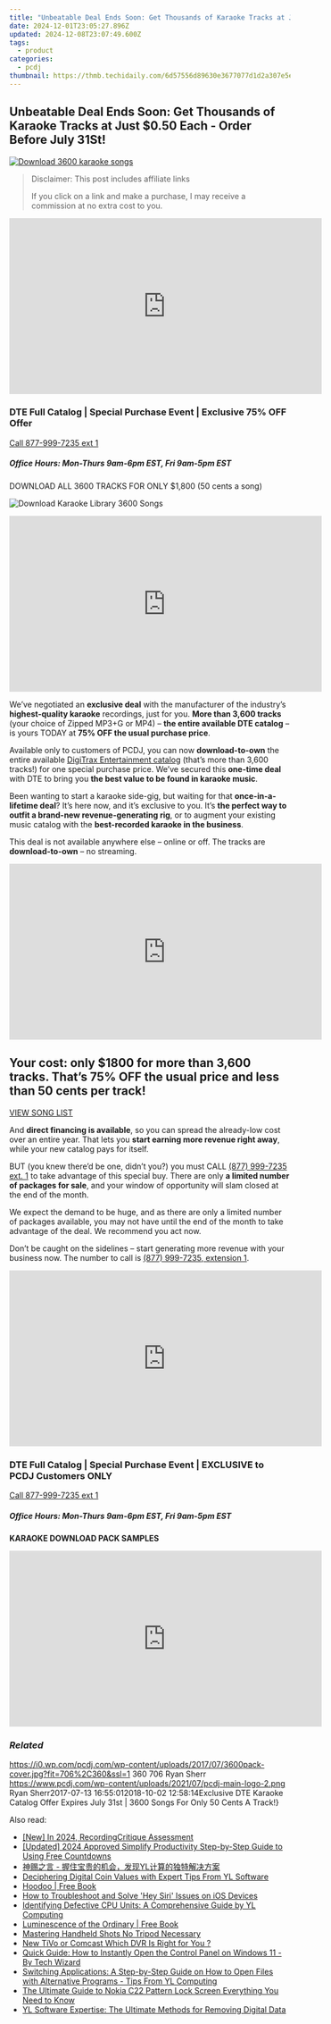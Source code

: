 ```yaml
---
title: "Unbeatable Deal Ends Soon: Get Thousands of Karaoke Tracks at Just $0.50 Each - Order Before July 31St!"
date: 2024-12-01T23:05:27.896Z
updated: 2024-12-08T23:07:49.600Z
tags:
  - product
categories:
  - pcdj
thumbnail: https://thmb.techidaily.com/6d57556d89630e3677077d1d2a307e5e9447f310d40be7b34c828b0e5337b92a.jpeg
---
```


## Unbeatable Deal Ends Soon: Get Thousands of Karaoke Tracks at Just $0.50 Each - Order Before July 31St!

[![Download 3600 karaoke songs](https://i0.wp.com/pcdj.com/wp-content/uploads/2017/07/3600pack-cover.jpg?resize=706%2C321&ssl=1)](https://i0.wp.com/pcdj.com/wp-content/uploads/2017/07/3600pack-cover.jpg?fit=706%2C360&ssl=1 "Download 3600 karaoke songs")

>  Disclaimer: This post includes affiliate links
>
>  If you click on a link and make a purchase, I may receive a commission at no extra cost to you.
>

<!-- affiliate ads begin -->
<iframe width="560" height="315" src="https://www.youtube.com/embed/Wy0uYNNdMDM?si=5ir7EHlr0CkpcYOT" title="YouTube video player" frameborder="0" allow="accelerometer; autoplay; clipboard-write; encrypted-media; gyroscope; picture-in-picture; web-share" referrerpolicy="strict-origin-when-cross-origin" allowfullscreen></iframe>
<!-- affiliate ads end -->

### DTE Full Catalog | Special Purchase Event | Exclusive 75% OFF Offer
[Call 877-999-7235 ext 1](https://tools.techidaily.com/pcdj/products/)

##### Office Hours: Mon-Thurs 9am-6pm EST, Fri 9am-5pm EST

DOWNLOAD ALL 3600 TRACKS FOR ONLY $1,800 (50 cents a song)

![Download Karaoke Library 3600 Songs](https://i2.wp.com/pcdj.com/wp-content/uploads/2017/07/karaokedownloadpack-coverartnew.png?fit=410%2C511&ssl=1 "Download Karaoke Library 3600 Songs")

<!-- affiliate ads begin -->
<iframe width="560" height="315" src="https://www.youtube.com/embed/Zgwn5kVI5V4?si=1j6j4OuSSndFieXU" title="YouTube video player" frameborder="0" allow="accelerometer; autoplay; clipboard-write; encrypted-media; gyroscope; picture-in-picture; web-share" referrerpolicy="strict-origin-when-cross-origin" allowfullscreen></iframe>
<!-- affiliate ads end -->

We’ve negotiated an **exclusive deal** with the manufacturer of the industry’s **highest-quality karaoke** recordings, just for you. **More than 3,600 tracks** (your choice of Zipped MP3+G or MP4) – **the entire available DTE catalog** – is yours TODAY at **75% OFF the usual purchase price**.

Available only to customers of PCDJ, you can now **download-to-own** the entire available [DigiTrax Entertainment catalog](https://tools.techidaily.com/pcdj/products/) (that’s more than 3,600 tracks!) for one special purchase price. We’ve secured this **one-time deal** with DTE to bring you **the best value to be found in karaoke music**.

Been wanting to start a karaoke side-gig, but waiting for that **once-in-a-lifetime deal**? It’s here now, and it’s exclusive to you. It’s **the perfect way to outfit a brand-new revenue-generating rig**, or to augment your existing music catalog with the **best-recorded karaoke in the business**.

This deal is not available anywhere else – online or off. The tracks are **download-to-own** – no streaming.

<!-- affiliate ads begin -->
<iframe width="560" height="315" src="https://www.youtube.com/embed/6nvb0775GOM?si=peBB_Mo_4zcZFuci" title="YouTube video player" frameborder="0" allow="accelerometer; autoplay; clipboard-write; encrypted-media; gyroscope; picture-in-picture; web-share" referrerpolicy="strict-origin-when-cross-origin" allowfullscreen></iframe>
<!-- affiliate ads end -->

## Your cost: only $1800 for more than 3,600 tracks. That’s 75% OFF the usual price and less than 50 cents per track!

[VIEW SONG LIST](https://tools.techidaily.com/pcdj/products/)

And **direct financing is available**, so you can spread the already-low cost over an entire year. That lets you **start earning more revenue right away**, while your new catalog pays for itself.

BUT (you knew there’d be one, didn’t you?) you must CALL [(877) 999-7235 ext. 1](https://pcdj.com/karaoke-catalog-offer-3600-songs-expires-7-31/tel:%28877%29%20999-7235) to take advantage of this special buy. There are only **a limited number of packages for sale**, and your window of opportunity will slam closed at the end of the month.

We expect the demand to be huge, and as there are only a limited number of packages available, you may not have until the end of the month to take advantage of the deal. We recommend you act now.

Don’t be caught on the sidelines – start generating more revenue with your business now. The number to call is [(877) 999-7235, extension 1](https://pcdj.com/karaoke-catalog-offer-3600-songs-expires-7-31/tel:%28877%29%20999-7235).

<!-- affiliate ads begin -->
<iframe width="560" height="315" src="https://www.youtube.com/embed/793ViIxl4tI?si=DDBkjPlPX5bZ-f1Y" title="YouTube video player" frameborder="0" allow="accelerometer; autoplay; clipboard-write; encrypted-media; gyroscope; picture-in-picture; web-share" referrerpolicy="strict-origin-when-cross-origin" allowfullscreen></iframe>
<!-- affiliate ads end -->

### DTE Full Catalog | Special Purchase Event | EXCLUSIVE to PCDJ Customers ONLY
[Call 877-999-7235 ext 1](https://tools.techidaily.com/pcdj/products/)

##### Office Hours: Mon-Thurs 9am-6pm EST, Fri 9am-5pm EST

**KARAOKE DOWNLOAD PACK SAMPLES**

<!-- affiliate ads begin -->
<iframe width="560" height="315" src="https://www.youtube.com/embed/iLlpdv0cz_k?si=HwTdnMmeVJXm4GPV" title="YouTube video player" frameborder="0" allow="accelerometer; autoplay; clipboard-write; encrypted-media; gyroscope; picture-in-picture; web-share" referrerpolicy="strict-origin-when-cross-origin" allowfullscreen></iframe>
<!-- affiliate ads end -->

### _Related_

https://i0.wp.com/pcdj.com/wp-content/uploads/2017/07/3600pack-cover.jpg?fit=706%2C360&ssl=1 360 706 Ryan Sherr https://www.pcdj.com/wp-content/uploads/2021/07/pcdj-main-logo-2.png Ryan Sherr2017-07-13 16:55:012018-10-02 12:58:14Exclusive DTE Karaoke Catalog Offer Expires July 31st | 3600 Songs For Only 50 Cents A Track!}

<ins class="adsbygoogle"
     style="display:block"
     data-ad-format="autorelaxed"
     data-ad-client="ca-pub-7571918770474297"
     data-ad-slot="1223367746"></ins>

<ins class="adsbygoogle"
     style="display:block"
     data-ad-client="ca-pub-7571918770474297"
     data-ad-slot="8358498916"
     data-ad-format="auto"
     data-full-width-responsive="true"></ins>

<span class="atpl-alsoreadstyle">Also read:</span>
<div><ul>
<li><a href="https://desktop-recording.techidaily.com/new-in-2024-recordingcritique-assessment/"><u>[New] In 2024, RecordingCritique Assessment</u></a></li>
<li><a href="https://article-tips.techidaily.com/updated-2024-approved-simplify-productivity-step-by-step-guide-to-using-free-countdowns/"><u>[Updated] 2024 Approved Simplify Productivity Step-by-Step Guide to Using Free Countdowns</u></a></li>
<li><a href="https://win-cloud.techidaily.com/1732512076259-yl/"><u>神赐之言 - 握住宝贵的机会，发现YL计算的独特解决方案</u></a></li>
<li><a href="https://win-cloud.techidaily.com/deciphering-digital-coin-values-with-expert-tips-from-yl-software/"><u>Deciphering Digital Coin Values with Expert Tips From YL Software</u></a></li>
<li><a href="https://novels-ebooks.techidaily.com/211323713-9781738394241-hoodoo/"><u>Hoodoo | Free Book</u></a></li>
<li><a href="https://fox-that.techidaily.com/how-to-troubleshoot-and-solve-hey-siri-issues-on-ios-devices/"><u>How to Troubleshoot and Solve 'Hey Siri' Issues on iOS Devices</u></a></li>
<li><a href="https://win-cloud.techidaily.com/identifying-defective-cpu-units-a-comprehensive-guide-by-yl-computing/"><u>Identifying Defective CPU Units: A Comprehensive Guide by YL Computing</u></a></li>
<li><a href="https://novels-ebooks.techidaily.com/210489883-9780990756415-luminescence-of-the-ordinary/"><u>Luminescence of the Ordinary | Free Book</u></a></li>
<li><a href="https://youtube-data.techidaily.com/ring-handheld-shots-no-tripod-necessary/"><u>Mastering Handheld Shots No Tripod Necessary</u></a></li>
<li><a href="https://smart-video-creator.techidaily.com/new-tivo-or-comcast-which-dvr-is-right-for-you/"><u>New TiVo or Comcast Which DVR Is Right for You ?</u></a></li>
<li><a href="https://win-cloud.techidaily.com/quick-guide-how-to-instantly-open-the-control-panel-on-windows-11-by-tech-wizard/"><u>Quick Guide: How to Instantly Open the Control Panel on Windows 11 - By Tech Wizard</u></a></li>
<li><a href="https://win-cloud.techidaily.com/switching-applications-a-step-by-step-guide-on-how-to-open-files-with-alternative-programs-tips-from-yl-computing/"><u>Switching Applications: A Step-by-Step Guide on How to Open Files with Alternative Programs - Tips From YL Computing</u></a></li>
<li><a href="https://easy-unlock-android.techidaily.com/the-ultimate-guide-to-nokia-c22-pattern-lock-screen-everything-you-need-to-know-by-drfone-android/"><u>The Ultimate Guide to Nokia C22 Pattern Lock Screen Everything You Need to Know</u></a></li>
<li><a href="https://win-cloud.techidaily.com/yl-software-expertise-the-ultimate-methods-for-removing-digital-data/"><u>YL Software Expertise: The Ultimate Methods for Removing Digital Data</u></a></li>
</ul></div>

